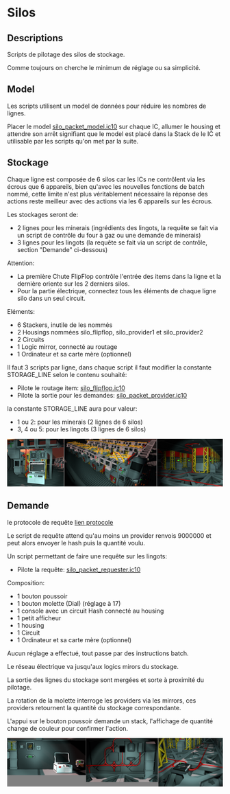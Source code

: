 # Silos

## Descriptions

Scripts de pilotage des silos de stockage.

Comme toujours on cherche le minimum de réglage ou sa simplicité.

## Model

Les scripts utilisent un model de données pour réduire les nombres de lignes.

Placer le model [silo_packet_model.ic10](/Silo/silo_packet_model.ic10) sur chaque IC, allumer le housing et attendre son arrêt signifiant que le model est placé dans la Stack de le IC et utilisable par les scripts qu'on met par la suite.



## Stockage

Chaque ligne est composée de 6 silos car les ICs ne contrôlent via les écrous que 6 appareils, bien qu'avec les nouvelles fonctions de batch nommé, cette limite n'est plus véritablement nécessaire la réponse des actions reste meilleur avec des actions via les 6 appareils sur les écrous.

Les stockages seront de:
* 2 lignes pour les minerais (ingrédients des lingots, la requête se fait via un script de contrôle du four à gaz ou une demande de minerais)
* 3 lignes pour les lingots (la requête se fait via un script de contrôle, section "Demande" ci-dessous)

Attention: 
* La première Chute FlipFlop contrôle l'entrée des items dans la ligne et la dernière oriente sur les 2 derniers silos.
* Pour la partie électrique, connectez tous les éléments de chaque ligne silo dans un seul circuit.

Eléments:
* 6 Stackers, inutile de les nommés
* 2 Housings nommées silo_flipflop, silo_provider1 et silo_provider2
* 2 Circuits
* 1 Logic mirror, connecté au routage
* 1 Ordinateur et sa carte mère (optionnel)

Il faut 3 scripts par ligne, dans chaque script il faut modifier la constante STORAGE_LINE selon le contenu souhaité:
* Pilote le routage item: [silo_flipflop.ic10](/Silo/silo_flipflop.ic10)
* Pilote la sortie pour les demandes: [silo_packet_provider.ic10](/Silo/silo_packet_provider.ic10)

la constante STORAGE_LINE aura pour valeur:
* 1 ou 2: pour les minerais (2 lignes de 6 silos)
* 3, 4 ou 5: pour les lingots (3 lignes de 6 silos)

![Vue global des lingots](/Silo/Silos.png)

## Demande

le protocole de requête [lien protocole](/Silo/silo_packet.md)

Le script de requête attend qu'au moins un provider renvois 9000000 et peut alors envoyer le hash puis la quantité voulu.

Un script permettant de faire une requête sur les lingots:
* Pilote la requête: [silo_packet_requester.ic10](/Silo/silo_packet_requester.ic10)

Composition:
* 1 bouton poussoir
* 1 bouton molette (Dial) (réglage à 17)
* 1 console avec un circuit Hash connecté au housing
* 1 petit afficheur
* 1 housing
* 1 Circuit
* 1 Ordinateur et sa carte mère (optionnel)

Aucun réglage a effectué, tout passe par des instructions batch.

Le réseau électrique va jusqu'aux logics mirors du stockage.

La sortie des lignes du stockage sont mergées et sorte à proximité du pilotage.

La rotation de la molette interroge les providers via les mirrors, ces providers retournent la quantité du stockage correspondante.

L'appui sur le bouton poussoir demande un stack, l'affichage de quantité change de couleur pour confirmer l'action.

![Vue global pour la demande](/Silo/Request.png)
